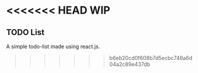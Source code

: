 <<<<<<< HEAD
WIP
=======
## TODO List

A simple todo-list made using react.js.
>>>>>>> b6eb20cd0f608b7d5ecbc748a6d04a2c89e437db
